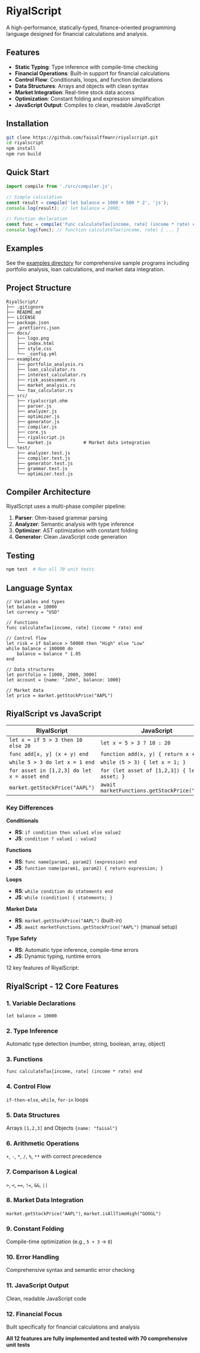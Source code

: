 # RiyalScript

A high-performance, statically-typed, finance-oriented programming language designed for financial calculations and analysis.

## Features

- **Static Typing**: Type inference with compile-time checking
- **Financial Operations**: Built-in support for financial calculations
- **Control Flow**: Conditionals, loops, and function declarations
- **Data Structures**: Arrays and objects with clean syntax
- **Market Integration**: Real-time stock data access
- **Optimization**: Constant folding and expression simplification
- **JavaScript Output**: Compiles to clean, readable JavaScript

## Installation

```bash
git clone https://github.com/faisalffmanr/riyalscript.git
cd riyalscript
npm install
npm run build
```

## Quick Start

```javascript
import compile from './src/compiler.js';

// Simple calculation
const result = compile('let balance = 1000 + 500 * 2', 'js');
console.log(result); // let balance = 2000;

// Function declaration
const func = compile('func calculateTax[income, rate] (income * rate) end', 'js');
console.log(func); // function calculateTax(income, rate) { ... }
```

## Examples

See the [examples directory](examples/) for comprehensive sample programs including portfolio analysis, loan calculations, and market data integration.

## Project Structure

```
RiyalScript/
├── .gitignore
├── README.md
├── LICENSE
├── package.json
├── .prettierrc.json
├── docs/
│   ├── logo.png
│   ├── index.html
│   ├── style.css
│   └── _config.yml
├── examples/
│   ├── portfolio_analysis.rs
│   ├── loan_calculator.rs
│   ├── interest_calculator.rs
│   ├── risk_assessment.rs
│   ├── market_analysis.rs
│   └── tax_calculator.rs
├── src/
│   ├── riyalscript.ohm      
│   ├── parser.js            
│   ├── analyzer.js          
│   ├── optimizer.js        
│   ├── generator.js        
│   ├── compiler.js          
│   ├── core.js              
│   ├── riyalscript.js       
│   └── market.js            # Market data integration
└── test/
    ├── analyzer.test.js
    ├── compiler.test.js
    ├── generator.test.js
    ├── grammar.test.js
    └── optimizer.test.js
```

## Compiler Architecture

RiyalScript uses a multi-phase compiler pipeline:

1. **Parser**: Ohm-based grammar parsing
2. **Analyzer**: Semantic analysis with type inference
3. **Optimizer**: AST optimization with constant folding
4. **Generator**: Clean JavaScript code generation

## Testing

```bash
npm test  # Run all 70 unit tests
```

## Language Syntax

```riyalscript
// Variables and types
let balance = 10000
let currency = "USD"

// Functions
func calculateTax[income, rate] (income * rate) end

// Control flow
let risk = if balance > 50000 then "High" else "Low"
while balance < 100000 do
    balance = balance * 1.05
end

// Data structures
let portfolio = [1000, 2000, 3000]
let account = {name: "John", balance: 1000}

// Market data
let price = market.getStockPrice("AAPL")
```

## RiyalScript vs JavaScript

| **RiyalScript** | **JavaScript** |
|-----------------|----------------|
| `let x = if 5 > 3 then 10 else 20` | `let x = 5 > 3 ? 10 : 20` |
| `func add[x, y] (x + y) end` | `function add(x, y) { return x + y; }` |
| `while 5 > 3 do let x = 1 end` | `while (5 > 3) { let x = 1; }` |
| `for asset in [1,2,3] do let x = asset end` | `for (let asset of [1,2,3]) { let x = asset; }` |
| `market.getStockPrice("AAPL")` | `await marketFunctions.getStockPrice("AAPL")` |

### Key Differences

**Conditionals**
- **RS**: `if condition then value1 else value2`
- **JS**: `condition ? value1 : value2`

**Functions**
- **RS**: `func name[param1, param2] (expression) end`
- **JS**: `function name(param1, param2) { return expression; }`

**Loops**
- **RS**: `while condition do statements end`
- **JS**: `while (condition) { statements; }`

**Market Data**
- **RS**: `market.getStockPrice("AAPL")` (built-in)
- **JS**: `await marketFunctions.getStockPrice("AAPL")` (manual setup)

**Type Safety**
- **RS**: Automatic type inference, compile-time errors
- **JS**: Dynamic typing, runtime errors




12 key features of RiyalScript:

## **RiyalScript - 12 Core Features**

### **1. Variable Declarations**
`let balance = 10000`

### **2. Type Inference**
Automatic type detection (number, string, boolean, array, object)

### **3. Functions**
`func calculateTax[income, rate] (income * rate) end`

### **4. Control Flow**
`if-then-else`, `while`, `for-in` loops

### **5. Data Structures**
Arrays `[1,2,3]` and Objects `{name: "faisal"}`

### **6. Arithmetic Operations**
`+`, `-`, `*`, `/`, `%`, `**` with correct precedence

### **7. Comparison & Logical**
`>`, `<`, `==`, `!=`, `&&`, `||`

### **8. Market Data Integration**
`market.getStockPrice("AAPL")`, `market.isAllTimeHigh("GOOGL")`

### **9. Constant Folding**
Compile-time optimization (e.g., `5 + 3` → `8`)

### **10. Error Handling**
Comprehensive syntax and semantic error checking

### **11. JavaScript Output**
Clean, readable JavaScript code 

### **12. Financial Focus**
Built specifically for financial calculations and analysis

**All 12 features are fully implemented and tested with 70 comprehensive unit tests**

